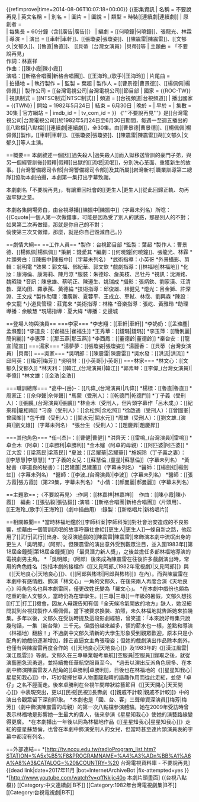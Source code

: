 {{refimprove|time=2014-08-06T10:07:18+00:00}}
{{影集資訊
| 名稱     = 不要說再見
| 英文名稱 = 
| 別名     = 
| 圖片     = 
| 圖說     = 
| 類型     = 時裝[[連續劇|連續劇]]
| 原創者   =  
| 每集長   = 60分鐘（含[[廣告|廣告]]）
| 編劇     = [[何曉鐘|何曉鐘]]、張龍光、林霖
| 導演     = 
| 演出     = [[車軒|車軒]]、[[張瓊姿|張瓊姿]]、[[陳震雷|陳震雷]]、[[文郁久|文郁久]]、[[魯直|魯直]]、 [[貝蒂（台灣女演員）|貝蒂]]等
| 主題曲   = 「不要說再見」<br>作詞：林嘉祥<br>作曲：[[陳小霞|陳小霞]]<br>演唱：[[新格合唱團|新格合唱團]]、[[王海玲_(歌手)|王海玲]]
| 片尾曲   =  
| 拍攝地   = 
| 執行製作 = 
| 監製     = 葉超
| 製作人   = [[曹景德|曹景德]]、[[楊佩佩|楊佩佩]]
| 製作公司 = [[台灣電視公司|台灣電視公司]]節目部
| 國家     = {{ROC-TW}} 
| 視訊制式 = [[NTSC制式|NTSC制式]]
| 頻道     = [[台視頻道|台視頻道]]
| 播出國家  = {{TWN}} 
| 開始     = 1982年5月24日
| 結束     = 6月30日
| 晚於     = 
| 早於     = 
| 集數     = 30集
| 官方網站 = 
| imdb_id   = 
| tv_com_id = 
}}
《'''不要說再見'''》是[[台灣電視公司|台灣電視公司]]於1982年5月24日至6月30日期間，每週一至週五播出的[[八點檔|八點檔]][[連續劇|連續劇]]，全30集。由[[曹景德|曹景德]]、[[楊佩佩|楊佩佩]]製作，[[車軒|車軒]]、[[張瓊姿|張瓊姿]]、[[陳震雷|陳震雷]]與[[文郁久|文郁久]]等人主演。

==概要==
本劇敘述一個因[[過失殺人|過失殺人]]而入獄移送管訓的豪門子弟，與另一個經管訓後[[假釋|假釋]]出獄的[[流氓|流氓]]，分別洗心革面、重獲新生的故事。[[台灣警備總司令部|台灣警備總司令部]]及其所屬[[岩灣新村|職業訓導第二總隊]]協助本劇拍攝，本劇第一集打出字幕致謝。

本劇劇名「不要說再見」，有讓重回社會的[[更生人|更生人]]從此回歸正軌、勿再返牢獄之意。

本劇各集開場旁白，由台視導播[[陳振中|陳振中]]（字幕未列名）所唸：
{{Cquote|一個人第一次做錯事，可能是因為受了別人的誘惑，那是別人的不對；<br>如果第二次再做錯，那就是你自己的不對；<br>倘使第三次又做錯，那麼，就是你自己毀滅自己。}}

==劇情大綱==
==工作人員==
*製作：台視節目部
*監製：葉超
*製作人：曹景德、[[楊佩佩|楊佩佩]]
*策劃：錢愛其
*編劇：[[何曉鐘|何曉鐘]]、張龍光、林霖
*片頭旁白：[[陳振中|陳振中]]（字幕未列名）
*武術指導：小英哥
*外景攝影、剪輯：翁明電
*效果：郭文福、鄧紀華、郭文欽
*戲劇指導：[[林福地|林福地]]
*化妝：康海倫、康海莉、陳月涼
*服裝：朱德珍、詹美枝、呂牡丹
*視訊：沈洲銘、魏昭陵
*音訊：陳忠雄、蔡明正、陳遵生、姚瑞成
*攝影：張炳欽、劉家漢、汪清教、葉均田、羅承蓀、黃德綸
*技術指導：邱俊雄、林健兒
*燈光：呂金獅、許深淵、王文成
*製作助理：潘廣新、夏蓉平、王成立、車軾、林霑、劉興森
*陳設：李文龍
*小道具管理：莊寬來
*美術指導：林格
*音樂指導：張屹、黃雅玲
*助理導播：余敏慧
*現場指導：夏大緯
*導播：史邊城

==登場人物與演員==
===李家===
*李志翔：[[車軒|車軒]]
*李奶奶：[[孟滌塵|孟滌塵]]
*李道良：[[崔福生|崔福生]]
*王秀華：[[錢璐|錢璐]]
*李玉萍：[[簡俐麗|簡俐麗]]
*李惠萍：[[那玉燕|那玉燕]]
*李西鳳：[[董德齡|董德齡]]
*秦台安：[[龍宣|龍宣]]
===湯家===
*湯夢夢：[[張瓊姿|張瓊姿]]
*湯麗香： [[貝蒂（台灣女演員）|貝蒂]]
===吳家===
*吳明郎：[[陳震雷|陳震雷]]
*吳水發：[[洪流|洪流]]
*邱阿英：[[梅芳|梅芳]]
*吳明財：[[小英哥|小英哥]]
===林家===
*林文心：[[文郁久|文郁久]]
*林天利：[[韓江_(台灣演員)|韓江]]
*郭素琴：[[李偉_(台灣女演員)|李偉]]
*林文雄：[[金浩|金浩]]

===職訓總隊===
*高中-{岳}-：[[凡偉_(台灣演員)|凡偉]]
*楊標：[[魯直|魯直]]
*周家正：[[佘仰聲|佘仰聲]]
*馬蒙（受刑人）：[[乾德門|乾德門]]
*丁子義（受刑人）：[[張鵬_(台灣演員)|張鵬]]
*林金木（受刑人，但片頭字幕作「呂木成」）：[[紀來和|龍相雨]]
*刁奇（受刑人）：[[余松照|余松照]]
*徐啟通（受刑人）：[[曾國峯|曾國峯]]
*包千輝（受刑人）：[[闞水元|闞水元]]
*周雄（受刑人）：[[劉文雄_(演員)|劉文雄]]（字幕未列名）
*張台生（受刑人）：[[趙慶昇|趙慶昇]]

===其他角色===
*任-{杰}-：[[曹健|曹健]]
*洪齊天：[[雷鳴_(台灣演員)|雷鳴]]
*卓金木（阿卓）：[[卓勝利|卓勝利]]
*金木嬸（阿卓的母親）：[[阿匹婆|阿匹婆]]
*江大宏：[[梁燕民|梁燕民]]
*夏滋：[[呂耀華|呂耀華]]
*施婉玲（丁子義之妻）：[[李慧慧|李慧慧]]
*丁子義的女兒：[[蘇慧倫_(童星)|蘇慧倫]]（字幕未列名）
*黃秘書（李道良的秘書）：[[呂建蕙|呂建蕙]]（字幕未列名）
*醫師：[[楊劍虹|楊劍虹]]（字幕未列名）
*醫師：[[李波_(台灣演員)|李波]]（字幕未列名）
*醫師：[[張方霞|張方霞]]（第29集，字幕未列名）
*小倩：[[郝曼麗|郝曼麗]]（字幕未列名）

==主題歌==
;〈不要說再見〉
:作詞：[[林嘉祥|林嘉祥]]　作曲：[[陳小霞|陳小霞]]　編曲：[[張弘毅|張弘毅]]
:演唱：[[新格合唱團|新格合唱團]]（片頭用）、[[王海玲_(歌手)|王海玲]]（劇中插曲用）
:錄製：[[新格唱片|新格唱片]]

==相關軼聞==
*當時林福地鑑於[[李師科案|李師科案]]對社會治安造成的不良影響，想藉由一個管訓流氓的故事呼籲社會給[[更生人|更生人]]一條自新之路，他起用了[[武行|武行]]出身、從沒演過戲的[[陳震雷|陳震雷]]來飾演本劇中流氓出身的更生人「吳明郎」（阿郎）。但陳震雷的演出意外受到觀眾注目，並入圍1983年[[第18屆金鐘獎|第18屆金鐘獎]]的「最具潛力新人獎」，之後並擔任多部林福地導演的電視劇男主角。
*「吳明郎」（阿郎）後來成為陳震雷在往後許多戲劇演出時，常用的角色姓名（包括本劇的接檔作《[[又見阿郎_(1982年電視劇)|又見阿郎]]》與《[[天地良心|天地良心]]》、《[[阿郎與彬彬|阿郎與彬彬]]》在內）。而與陳震雷在本劇中有感情戲、飾演「林文心」一角的文郁久，在後來兩人再度合演《天地良心》時角色名也與本劇雷同，僅更改姓氏變為「羅文心」。
*在本劇中戲份也頗為吃重的新人文郁久，當時仍為在學學生。[[三專|三專]]一年級的暑假，文郁久想找[[打工|打工]]機會，因友人母親告知有個「全天候冷氣開放的地方」缺人，她沒細問就到台視找製作人楊佩佩，當下被要求換裝、拍照，未久林福地就告訴她來拍幾集。多年以後，文郁久在受訪時提及這段影劇經驗，曾笑道：「本來說好每集只說幾句話，一集（新台幣）三千元。但戲份越來越多，領的薪水也一樣，差點和導演（林福地）翻臉！」不過劇中文郁久清新的大學生形象受到觀眾歡迎，原本只是小配角的她戲份逐漸增加，鋒芒直逼女主角張瓊姿；但她的戲劇演出作品除本劇外，也僅有與陳震雷再度合作的《[[天地良心|天地良心]]》及1983年的《[[漢江風雲|漢江風雲]]》等劇。文郁久在三專畢業報考華航[[空服員|空服員]]錄取之後，就從演藝圈急流勇退，並持續擔任華航空服員至今。
*過去以演出反派角色居多、在本劇中飾演陳震雷友人配角的[[卓勝利|卓勝利]]，日後也在林福地的《[[星星知我心|星星知我心]]》中，巧妙發揮甘草人物畫龍點睛的諧趣作用而從此走紅，並使「卓仔」之名不脛而走。後來卓勝利在台視午間帶狀綜藝節目《[[天天開心|天天開心]]》中表現突出，更以[[民視|民視]]長壽劇《[[親戚不計較|親戚不計較]]》中的演出令觀眾留下深刻印象。
*本劇也是「國、台、客」三聲帶資深演員[[梅芳|梅芳]]（劇中飾演陳震雷的母親）的第一次八點檔參演體驗。她在2009年受訪時曾表示林福地是影響她一生最大的貴人，後來參演《星星知我心》使她的演藝路線變得更廣。
*在本劇播出一年後以同為林福地作品《[[星星知我心|星星知我心]]》走紅的童星蘇慧倫，也曾在本劇中飾演受刑人的女兒，但當時甚至連片頭演員表的字幕中都沒有列名。

==外部連結==
*[http://tv.nccu.edu.tw/radioProgram_list.htm?STATION=%A5x%B5%F8&PROGRAMNAME=%A4%A3%ADn%BB%A1%A6A%A8%A3&CATALOG=%20&COUNTRY=%20 台灣電視資料庫 - 不要說再見]{{dead link|date=2017年11月 |bot=InternetArchiveBot |fix-attempted=yes }}
*[http://www.youtube.com/watch?v=qffNkijc40o 本劇片頭畫面]
{{台視八點檔}}
[[Category:中文連續劇|B不]]
[[Category:1982年台灣電視劇集|B不]]
[[Category:台視電視劇|B不]]